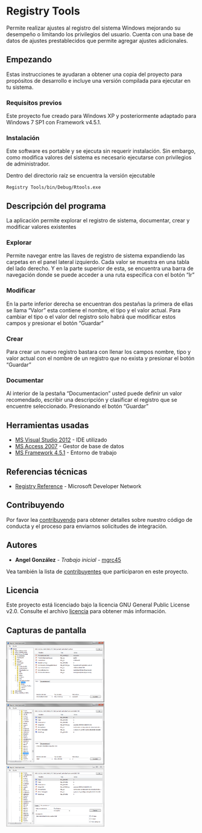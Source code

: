 # Registry Tools

Permite realizar ajustes al registro del sistema Windows mejorando su desempeño o limitando los privilegios del usuario. Cuenta con una base de datos de ajustes prestablecidos que permite agregar ajustes adicionales.

## Empezando

Estas instrucciones te ayudaran a obtener una copia del proyecto para propósitos de desarrollo e incluye una versión compilada para ejecutar en tu sistema.

### Requisitos previos

Este proyecto fue creado para Windows XP y posteriormente adaptado para Windows 7 SP1 con Framework v4.5.1. 

### Instalación

Este software es portable y se ejecuta sin requerir instalación. Sin embargo, como modifica valores del sistema es necesario ejecutarse con privilegios de administrador.

Dentro del directorio raíz se encuentra la versión ejecutable

```
Registry Tools/bin/Debug/Rtools.exe
```

## Descripción del programa

La aplicación permite explorar el registro de sistema, documentar, crear y modificar valores existentes

### Explorar

Permite navegar entre las llaves de registro de sistema expandiendo las carpetas en el panel lateral izquierdo. Cada valor se muestra en una tabla del lado derecho. Y en la parte superior de esta, se encuentra una barra de navegación donde se puede acceder a una ruta especifica con el botón “Ir”

### Modificar

En la parte inferior derecha se encuentran dos pestañas la primera de ellas se llama “Valor” esta contiene el nombre, el tipo y el valor actual. Para cambiar el tipo o el valor del registro solo habrá que modificar estos campos y presionar el botón “Guardar”

### Crear

Para crear un nuevo registro bastara con llenar los campos nombre, tipo y valor actual con el nombre de un registro que no exista y presionar el botón “Guardar”

### Documentar

Al interior de la pestaña “Documentacion” usted puede definir un valor recomendado, escribir una descripción y clasificar el registro que se encuentre seleccionado. Presionando el botón “Guardar”

## Herramientas usadas

* [MS Visual Studio 2012](https://www.visualstudio.com/es/vs/older-downloads/) - IDE utilizado
* [MS Access 2007](http://office.microsoft.com/access) - Gestor de base de datos
* [MS Framework 4.5.1](https://www.microsoft.com/es-mx/download/details.aspx?id=40779) - Entorno de trabajo

## Referencias técnicas
* [Registry Reference](https://msdn.microsoft.com/en-us/library/ms724880.aspx) - Microsoft Developer Network

## Contribuyendo

Por favor lea [contribuyendo](https://gist.github.com/PurpleBooth/b24679402957c63ec426) para obtener detalles sobre nuestro código de conducta y el proceso para enviarnos solicitudes de integración.

## Autores

* **Angel González** - *Trabajo inicial* - [mgrc45](https://github.com/mgrc45)

Vea también la lista de [contribuyentes](CONTRIBUTORS) que participaron en este proyecto.

## Licencia

Este proyecto está licenciado bajo la licencia GNU General Public License v2.0. Consulte el archivo [licencia](LICENSE) para obtener más información.

## Capturas de pantalla
<p>
<img src="imgs/explorer.png" width="260">
<img src="imgs/value.png" width="260">
<img src="imgs/doc.png" width="260">
</p>
